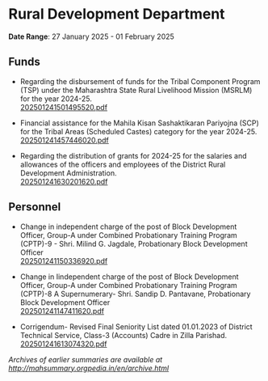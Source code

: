 # Rural Development Department

**Date Range**: 27 January 2025 - 01 February 2025


## Funds
- Regarding the disbursement of funds for the Tribal Component Program (TSP) under the Maharashtra State Rural Livelihood Mission (MSRLM) for the year 2024-25.\
  [202501241501495520.pdf](https://gr.maharashtra.gov.in/Site/Upload/Government%20Resolutions/English/202501241501495520.pdf)

- Financial assistance for the Mahila Kisan Sashaktikaran Pariyojna (SCP) for the Tribal Areas (Scheduled Castes) category for the year 2024-25.\
  [202501241457446020.pdf](https://gr.maharashtra.gov.in/Site/Upload/Government%20Resolutions/English/202501241457446020.pdf)

- Regarding the distribution of grants for 2024-25 for the salaries and allowances of the officers and employees of the District Rural Development Administration.\
  [202501241630201620.pdf](https://gr.maharashtra.gov.in/Site/Upload/Government%20Resolutions/English/202501241630201620.pdf)

## Personnel
- Change in independent charge of the post of Block Development Officer, Group-A under Combined Probationary Training Program (CPTP)-9 - Shri. Milind G. Jagdale, Probationary Block Development Officer\
  [202501241150336920.pdf](https://gr.maharashtra.gov.in/Site/Upload/Government%20Resolutions/English/202501241150336920.pdf)

- Change in Iindependent charge of the post of Block Development Officer, Group-A under Combined Probationary Training Program (CPTP)-8 A Supernumerary- Shri. Sandip D. Pantavane, Probationary Block Development Officer\
  [202501241147411620.pdf](https://gr.maharashtra.gov.in/Site/Upload/Government%20Resolutions/English/202501241147411620.pdf)

- Corrigendum- Revised Final Seniority List dated 01.01.2023 of District Technical Service, Class-3 (Accounts) Cadre in Zilla Parishad.\
  [202501241613074320.pdf](https://gr.maharashtra.gov.in/Site/Upload/Government%20Resolutions/English/202501241613074320.pdf)


*Archives of earlier summaries are available at http://mahsummary.orgpedia.in/en/archive.html*